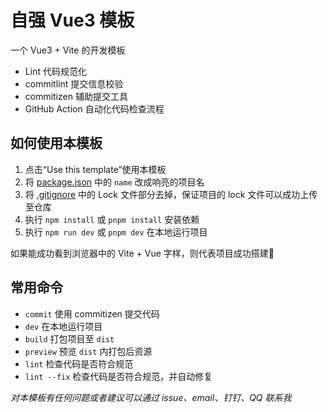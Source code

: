 # 自强 Vue3 模板

一个 Vue3 + Vite 的开发模板

- Lint 代码规范化
- commitlint 提交信息校验
- commitizen 辅助提交工具
- GitHub Action 自动化代码检查流程

## 如何使用本模板

1. 点击“Use this template”使用本模板
2. 将 [package.json](./package.json) 中的 `name` 改成响亮的项目名
3. 将 [.gitignore](./.gitignore) 中的 Lock 文件部分去掉，保证项目的 lock 文件可以成功上传至仓库
4. 执行 `npm install` 或 `pnpm install` 安装依赖
5. 执行 `npm run dev` 或 `pnpm dev` 在本地运行项目

如果能成功看到浏览器中的 Vite + Vue 字样，则代表项目成功搭建🎉

## 常用命令

- `commit` 使用 commitizen 提交代码
- `dev` 在本地运行项目
- `build` 打包项目至 `dist`
- `preview` 预览 `dist` 内打包后资源
- `lint` 检查代码是否符合规范
- `lint --fix` 检查代码是否符合规范，并自动修复


*对本模板有任何问题或者建议可以通过 issue、email、钉钉、QQ 联系我*
